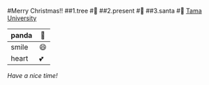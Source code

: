#Merry Christmas!!
##1.tree
#:christmas_tree:
##2.present
#:gift:
##3.santa
#:santa:
[Tama University](http://mic.tama.ac.jp/link/)

panda | :panda_face:
------------ | -------------
smile | :smile:
heart| :two_hearts:

*Have a nice time!*
